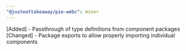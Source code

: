 ```yaml
---
"@justeattakeaway/pie-webc": minor
---
```


[Added] - Passthrough of type definitions from component packages
[Changed] - Package exports to allow properly importing individual components
